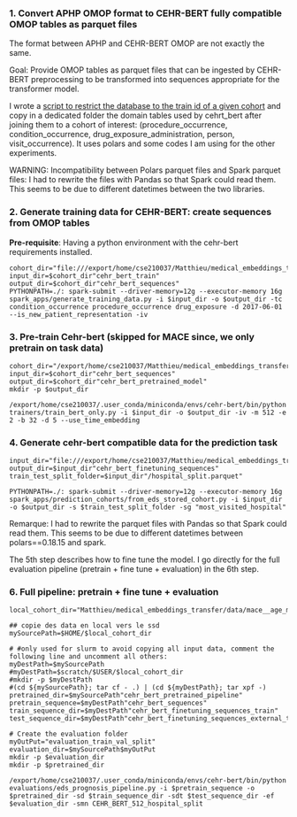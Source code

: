 ### 1. Convert APHP OMOP format to CEHR-BERT fully compatible OMOP tables as parquet files


The format between APHP and CEHR-BERT OMOP are not exactly the same. 

Goal: Provide OMOP tables as parquet files that can be ingested by CEHR-BERT
preprocessing to be transformed into sequences appropriate for the transformer
model. 

I wrote a [script to restrict the database to the train id of a given cohort](https://gitlab.inria.fr/soda/medical_embeddings_transfer/-/blob/main/scripts/experiences/cehr_bert_prepare_pretrain_dataset.py) and copy in a dedicated folder the domain tables used by cehrt_bert after joining them to a cohort of interest: (procedure_occurrence, condition_occurrence, drug_exposure_administration, person, visit_occurrence). It uses polars and some codes I am using for the other experiments.

WARNING: Incompatibility between Polars parquet files and Spark parquet files: I had to rewrite the files with Pandas so that Spark could read them. This seems to be due to different datetimes between the two libraries.

### 2. Generate training data for CEHR-BERT: create sequences from OMOP tables

**Pre-requisite**: Having a python environment with the cehr-bert requirements installed. 

```console
cohort_dir="file:///export/home/cse210037/Matthieu/medical_embeddings_transfer/data/mace__age_min_18__dates_2018_2020__task__MACE@360__index_visit_random/"
input_dir=$cohort_dir"cehr_bert_train"
output_dir=$cohort_dir"cehr_bert_sequences"
PYTHONPATH=./: spark-submit --driver-memory=12g --executor-memory 16g spark_apps/generate_training_data.py -i $input_dir -o $output_dir -tc condition_occurrence procedure_occurrence drug_exposure -d 2017-06-01 --is_new_patient_representation -iv 
```


### 3. Pre-train Cehr-bert (skipped for MACE since, we only pretrain on task data)


```console
cohort_dir="/export/home/cse210037/Matthieu/medical_embeddings_transfer/data/mace__age_min_18__dates_2018_2020__task__MACE@360__index_visit_random/"
input_dir=$cohort_dir"cehr_bert_sequences"
output_dir=$cohort_dir"cehr_bert_pretrained_model"
mkdir -p $output_dir

/export/home/cse210037/.user_conda/miniconda/envs/cehr-bert/bin/python trainers/train_bert_only.py -i $input_dir -o $output_dir -iv -m 512 -e 2 -b 32 -d 5 --use_time_embedding
```

### 4. Generate cehr-bert compatible data for the prediction task

```console
input_dir="file:///export/home/cse210037/Matthieu/medical_embeddings_transfer/data/mace__age_min_18__dates_2018_2020__task__MACE@360__index_visit_random/"
output_dir=$input_dir"cehr_bert_finetuning_sequences"
train_test_split_folder=$input_dir"/hospital_split.parquet" 

PYTHONPATH=./: spark-submit --driver-memory=12g --executor-memory 16g spark_apps/prediction_cohorts/from_eds_stored_cohort.py -i $input_dir -o $output_dir -s $train_test_split_folder -sg "most_visited_hospital"
```
Remarque: I had to rewrite the parquet files with Pandas so that Spark could read them. This seems to be due to different datetimes between polars==0.18.15 and spark.

The 5th step describes how to fine tune the model.  I go directly for the full evaluation pipeline (pretrain + fine tune + evaluation) in the 6th step.

### 6. Full pipeline: pretrain + fine tune + evaluation

```console
local_cohort_dir="Matthieu/medical_embeddings_transfer/data/mace__age_min_18__dates_2018_2020__task__MACE@360__index_visit_random/"

## copie des data en local vers le ssd
mySourcePath=$HOME/$local_cohort_dir

# #only used for slurm to avoid copying all input data, comment the following line and uncomment all others:
myDestPath=$mySourcePath
#myDestPath=$scratch/$USER/$local_cohort_dir
#mkdir -p $myDestPath
#(cd ${mySourcePath}; tar cf - .) | (cd ${myDestPath}; tar xpf -)
pretrained_dir=$mySourcePath"cehr_bert_pretrained_pipeline"
pretrain_sequence=$myDestPath"cehr_bert_sequences"
train_sequence_dir=$myDestPath"cehr_bert_finetuning_sequences_train"
test_sequence_dir=$myDestPath"cehr_bert_finetuning_sequences_external_test"

# Create the evaluation folder
myOutPut="evaluation_train_val_split"
evaluation_dir=$mySourcePath$myOutPut
mkdir -p $evaluation_dir 
mkdir -p $pretrained_dir

/export/home/cse210037/.user_conda/miniconda/envs/cehr-bert/bin/python evaluations/eds_prognosis_pipeline.py -i $pretrain_sequence -o $pretrained_dir -sd $train_sequence_dir -sdt $test_sequence_dir -ef $evaluation_dir -smn CEHR_BERT_512_hospital_split
```